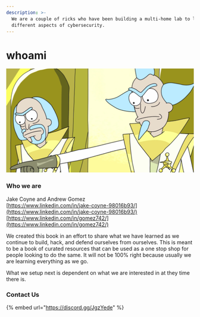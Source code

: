 ```yaml
---
description: >-
  We are a couple of ricks who have been building a multi-home lab to learn many
  different aspects of cybersecurity.
---
```


# whoami

![A couple of Ricks just trying to &quot;Show you what we got&quot;](.gitbook/assets/rick2.png)

### Who we are

Jake Coyne and Andrew Gomez   
[https://www.linkedin.com/in/jake-coyne-98016b93/](https://www.linkedin.com/in/jake-coyne-98016b93/)  
[https://www.linkedin.com/in/gomez742/](https://www.linkedin.com/in/gomez742/)

We created this book in an effort to share what we have learned as we continue to build, hack, and defend ourselves from ourselves. This is meant to be a book of curated resources that can be used as a one stop shop for people looking to do the same. It will not be 100% right because usually we are learning everything as we go. 

What we setup next is dependent on what we are interested in at they time there is.

### Contact Us

{% embed url="https://discord.gg/JgzYede" %}



